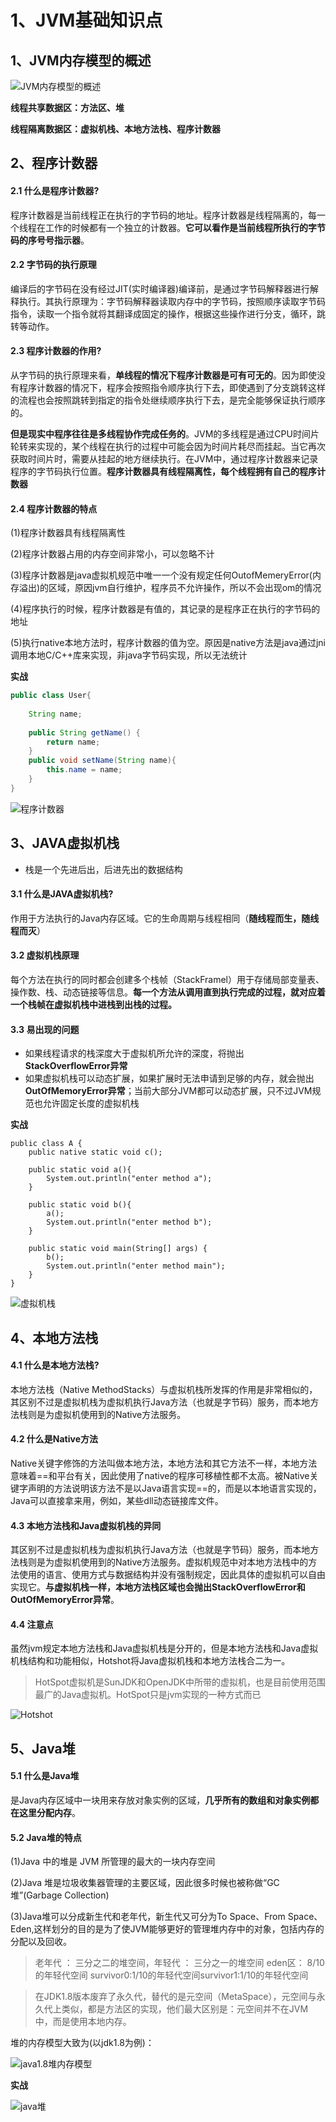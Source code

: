 # 1、JVM基础知识点

##  1、JVM内存模型的概述

![JVM内存模型的概述](https://github.com/xujiangchen/Java-Study-Notes/blob/main/JVM/asset/JVM%E5%86%85%E5%AD%98%E6%A8%A1%E5%9E%8B%E7%9A%84%E6%A6%82%E8%BF%B0.jpg)

**线程共享数据区：方法区、堆**

**线程隔离数据区：虚拟机栈、本地方法栈、程序计数器**

## 2、程序计数器

#### 2.1 什么是程序计数器?

程序计数器是当前线程正在执行的字节码的地址。程序计数器是线程隔离的，每一个线程在工作的时候都有一个独立的计数器。**它可以看作是当前线程所执行的字节码的序号号指示器**。

#### 2.2 字节码的执行原理

编译后的字节码在没有经过JIT(实时编译器)编译前，是通过字节码解释器进行解释执行。其执行原理为：字节码解释器读取内存中的字节码，按照顺序读取字节码指令，读取一个指令就将其翻译成固定的操作，根据这些操作进行分支，循环，跳转等动作。

#### 2.3 程序计数器的作用?

从字节码的执行原理来看，**单线程的情况下程序计数器是可有可无的**。因为即使没有程序计数器的情况下，程序会按照指令顺序执行下去，即使遇到了分支跳转这样的流程也会按照跳转到指定的指令处继续顺序执行下去，是完全能够保证执行顺序的。

**但是现实中程序往往是多线程协作完成任务的**。JVM的多线程是通过CPU时间片轮转来实现的，某个线程在执行的过程中可能会因为时间片耗尽而挂起。当它再次获取时间片时，需要从挂起的地方继续执行。在JVM中，通过程序计数器来记录程序的字节码执行位置。**程序计数器具有线程隔离性，每个线程拥有自己的程序计数器**

#### 2.4 程序计数器的特点

(1)程序计数器具有线程隔离性

(2)程序计数器占用的内存空间非常小，可以忽略不计

(3)程序计数器是java虚拟机规范中唯一一个没有规定任何OutofMemeryError(内存溢出)的区域，原因jvm自行维护，程序员不允许操作，所以不会出现om的情况

(4)程序执行的时候，程序计数器是有值的，其记录的是程序正在执行的字节码的地址

(5)执行native本地方法时，程序计数器的值为空。原因是native方法是java通过jni调用本地C/C++库来实现，非java字节码实现，所以无法统计

**实战**
```java
public class User{
	
	String name;
	
	public String getName() { 
		return name;
	}
	public void setName(String name){
		this.name = name;
	}
}
```

![程序计数器](https://github.com/xujiangchen/Java-Study-Notes/blob/main/JVM/asset/%E7%A8%8B%E5%BA%8F%E8%AE%A1%E6%95%B0%E5%99%A8.jpg)

## 3、JAVA虚拟机栈

- 栈是一个先进后出，后进先出的数据结构

#### 3.1 什么是JAVA虚拟机栈?

作用于方法执行的Java内存区域。它的生命周期与线程相同（**随线程而生，随线程而灭**）

#### 3.2 虚拟机栈原理

每个方法在执行的同时都会创建多个栈帧（StackFramel）用于存储局部变量表、操作数、栈、动态链接等信息。**每一个方法从调用直到执行完成的过程，就对应着一个栈帧在虚拟机栈中进栈到出栈的过程。**

#### 3.3 易出现的问题

- 如果线程请求的栈深度大于虚拟机所允许的深度，将抛出**StackOverflowError异常**
- 如果虚拟机栈可以动态扩展，如果扩展时无法申请到足够的内存，就会抛出**OutOfMemoryError异常**；当前大部分JVM都可以动态扩展，只不过JVM规范也允许固定长度的虚拟机栈

**实战**

```
public class A {
    public native static void c();
    
    public static void a(){
        System.out.println("enter method a");
    }
    
    public static void b(){
        a();
        System.out.println("enter method b");
    }
    
    public static void main(String[] args) {
        b();
        System.out.println("enter method main");
    }
}
```

![虚拟机栈](https://github.com/xujiangchen/Java-Study-Notes/blob/main/JVM/asset/%E8%99%9A%E6%8B%9F%E6%9C%BA%E6%A0%88.jpg)

## 4、本地方法栈

#### 4.1 什么是本地方法栈?

本地方法栈（Native MethodStacks）与虚拟机栈所发挥的作用是非常相似的，其区别不过是虚拟机栈为虚拟机执行Java方法（也就是字节码）服务，而本地方法栈则是为虚拟机使用到的Native方法服务。

#### 4.2 什么是Native方法

Native关键字修饰的方法叫做本地方法，本地方法和其它方法不一样，本地方法意味着==和平台有关，因此使用了native的程序可移植性都不太高。被Native关键字声明的方法说明该方法不是以Java语言实现==的，而是以本地语言实现的，Java可以直接拿来用，例如，某些dll动态链接库文件。

#### 4.3 本地方法栈和Java虚拟机栈的异同

其区别不过是虚拟机栈为虚拟机执行Java方法（也就是字节码）服务，而本地方法栈则是为虚拟机使用到的Native方法服务。虚拟机规范中对本地方法栈中的方法使用的语言、使用方式与数据结构并没有强制规定，因此具体的虚拟机可以自由实现它。**与虚拟机栈一样，本地方法栈区域也会抛出StackOverflowError和OutOfMemoryError异常**。

#### 4.4 注意点

虽然jvm规定本地方法栈和Java虚拟机栈是分开的，但是本地方法栈和Java虚拟机栈结构和功能相似，Hotshot将Java虚拟机栈和本地方法栈合二为一。

> HotSpot虚拟机是SunJDK和OpenJDK中所带的虚拟机，也是目前使用范围最广的Java虚拟机。HotSpot只是jvm实现的一种方式而已

![Hotshot](https://github.com/xujiangchen/Java-Study-Notes/blob/main/JVM/asset/Hotshot.jpg)

## 5、Java堆

#### 5.1 什么是Java堆

是Java内存区域中一块用来存放对象实例的区域，**几乎所有的数组和对象实例都在这里分配内存**。

#### 5.2 Java堆的特点

(1)Java 中的堆是 JVM 所管理的最大的一块内存空间

(2)Java 堆是垃圾收集器管理的主要区域，因此很多时候也被称做“GC 堆”(Garbage Collection)

(3)Java堆可以分成新生代和老年代，新生代又可分为To Space、From Space、Eden,这样划分的目的是为了使JVM能够更好的管理堆内存中的对象，包括内存的分配以及回收。
> 老年代 ： 三分之二的堆空间，年轻代 ： 三分之一的堆空间 eden区： 8/10 的年轻代空间 survivor0:1/10的年轻代空间survivor1:1/10的年轻代空间

>在JDK1.8版本废弃了永久代，替代的是元空间（MetaSpace），元空间与永久代上类似，都是方法区的实现，他们最大区别是：元空间并不在JVM中，而是使用本地内存。

堆的内存模型大致为(以jdk1.8为例)：

![java1.8堆内存模型](https://github.com/xujiangchen/Java-Study-Notes/blob/main/JVM/asset/1.8%E5%A0%86%E5%86%85%E5%AD%98%E6%A8%A1%E5%9E%8B.jpg)

**实战**

![java堆](https://github.com/xujiangchen/Java-Study-Notes/blob/main/JVM/asset/java%E5%A0%86.jpg)
